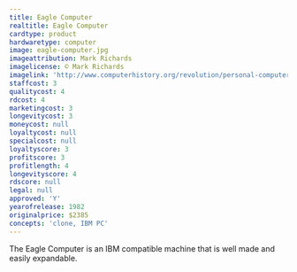 ```yaml
---
title: Eagle Computer
realtitle: Eagle Computer
cardtype: product
hardwaretype: computer
image: eagle-computer.jpg
imageattribution: Mark Richards
imagelicense: © Mark Richards
imagelink: 'http://www.computerhistory.org/revolution/personal-computers/17/302/1186'
staffcost: 3
qualitycost: 4
rdcost: 4
marketingcost: 3
longevitycost: 3
moneycost: null
loyaltycost: null
specialcost: null
loyaltyscore: 3
profitscore: 3
profitlength: 4
longevityscore: 4
rdscore: null
legal: null
approved: 'Y'
yearofrelease: 1982
originalprice: $2385
concepts: 'clone, IBM PC'
---
```


The Eagle Computer is an IBM compatible machine that is well made and easily expandable.
